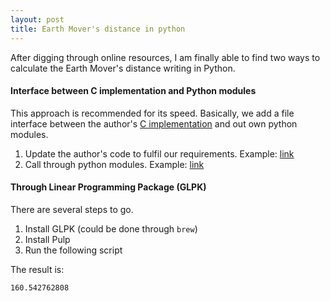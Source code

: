 ```yaml
---
layout: post
title: Earth Mover's distance in python
---
```


After digging through online resources, I am finally able to find two ways to calculate the Earth Mover's distance writing in Python. 


#### Interface between C implementation and Python modules
This approach is recommended for its speed. Basically, we add a file interface between the author's [C implementation](http://www.cs.duke.edu/%7Etomasi/software/emd.htm) and out own python modules. 

1. Update the author's code to fulfil our requirements. Example: [link](https://github.com/wihoho/Video-Recognition/tree/master/EarthMoverDistance%20SourceCode)
2. Call through python modules. Example: [link](https://github.com/wihoho/Video-Recognition/blob/master/calculateDistanceMatrix.py#L91)


#### Through Linear Programming Package (GLPK)


There are several steps to go.

1. Install GLPK (could be done through `brew`)
2. Install Pulp
3. Run the following script

<script src="https://gist.github.com/wihoho/6260278.js"></script>

The result is:

	160.542762808

